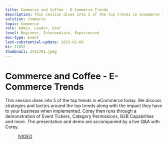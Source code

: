 ```yaml
---
title: Commerce and Coffee - E-Commerce Trends
description: This session dives into 5 of the top trends in eCommerce today. We discuss strategies and tactics around the top trends along with the impact they have to your business when implemented. Corey then runs through a demonstration of Event Tickers, Category Permissions, B2B Capabilities and more. The presentation and demo are accompanied by a live Q&A with Corey.
solution: Commerce
topic: Commerce
role: Admin, Leader, User
level: Beginner, Intermediate, Experienced
doc-type: Event
last-substantial-update: 2023-01-06
kt: 11652
thumbnail: 3412701.jpeg
---
```

# Commerce and Coffee - E-Commerce Trends

This session dives into 5 of the top trends in eCommerce today. We discuss strategies and tactics around the top trends along with the impact they have to your business when implemented. Corey then runs through a demonstration of Event Tickers, Category Permissions, B2B Capabilities and more. The presentation and demo are accompanied by a live Q&A with Corey.

>[!VIDEO](https://video.tv.adobe.com/v/3412701/?quality=12&learn=on)
